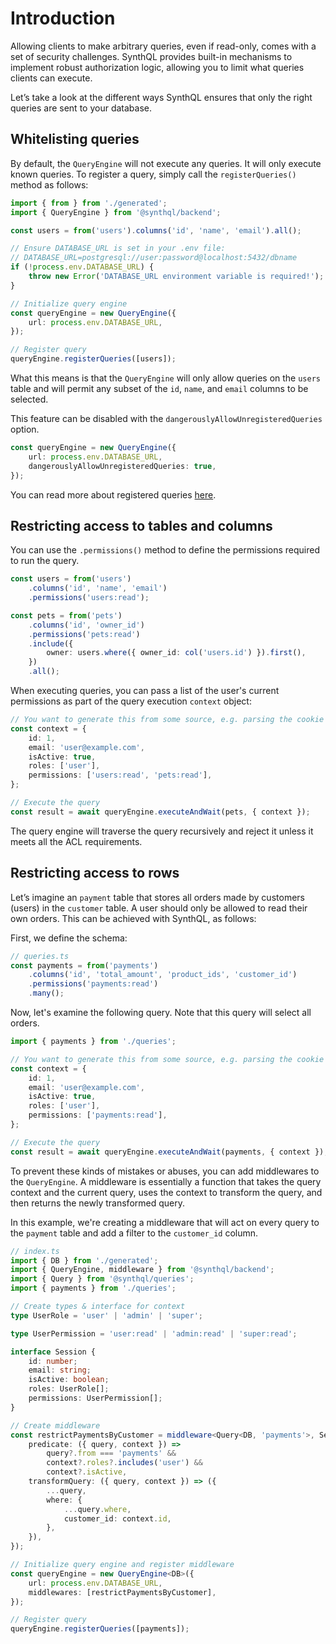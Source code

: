 # Introduction

Allowing clients to make arbitrary queries, even if read-only, comes with a set of security challenges. SynthQL provides built-in mechanisms to implement robust authorization logic, allowing you to limit what queries clients can execute.

Let’s take a look at the different ways SynthQL ensures that only the right queries are sent to your database.

## Whitelisting queries

By default, the `QueryEngine` will not execute any queries. It will only execute known queries. To register a query, simply call the `registerQueries()` method as follows:

```ts
import { from } from './generated';
import { QueryEngine } from '@synthql/backend';

const users = from('users').columns('id', 'name', 'email').all();

// Ensure DATABASE_URL is set in your .env file:
// DATABASE_URL=postgresql://user:password@localhost:5432/dbname
if (!process.env.DATABASE_URL) {
    throw new Error('DATABASE_URL environment variable is required!');
}

// Initialize query engine
const queryEngine = new QueryEngine({
    url: process.env.DATABASE_URL,
});

// Register query
queryEngine.registerQueries([users]);
```

What this means is that the `QueryEngine` will only allow queries on the `users` table and will permit any subset of the `id`, `name`, and `email` columns to be selected.

This feature can be disabled with the `dangerouslyAllowUnregisteredQueries` option.

```ts
const queryEngine = new QueryEngine({
    url: process.env.DATABASE_URL,
    dangerouslyAllowUnregisteredQueries: true,
});
```

You can read more about registered queries [here](/docs/security/query-whitelisting).

## Restricting access to tables and columns

You can use the `.permissions()` method to define the permissions required to run the query.

```ts
const users = from('users')
    .columns('id', 'name', 'email')
    .permissions('users:read');

const pets = from('pets')
    .columns('id', 'owner_id')
    .permissions('pets:read')
    .include({
        owner: users.where({ owner_id: col('users.id') }).first(),
    })
    .all();
```

When executing queries, you can pass a list of the user's current permissions as part of the query execution `context` object:

```ts
// You want to generate this from some source, e.g. parsing the cookie sent with a HTTP request
const context = {
    id: 1,
    email: 'user@example.com',
    isActive: true,
    roles: ['user'],
    permissions: ['users:read', 'pets:read'],
};

// Execute the query
const result = await queryEngine.executeAndWait(pets, { context });
```

The query engine will traverse the query recursively and reject it unless it meets all the ACL requirements.

## Restricting access to rows

Let’s imagine an `payment` table that stores all orders made by customers (users) in the `customer` table. A user should only be allowed to read their own orders. This can be achieved with SynthQL, as follows:

First, we define the schema:

```ts
// queries.ts
const payments = from('payments')
    .columns('id', 'total_amount', 'product_ids', 'customer_id')
    .permissions('payments:read')
    .many();
```

Now, let's examine the following query. Note that this query will select all orders.

```ts
import { payments } from './queries';

// You want to generate this from some source, e.g. parsing the cookie sent with a HTTP request
const context = {
    id: 1,
    email: 'user@example.com',
    isActive: true,
    roles: ['user'],
    permissions: ['payments:read'],
};

// Execute the query
const result = await queryEngine.executeAndWait(payments, { context });
```

To prevent these kinds of mistakes or abuses, you can add middlewares to the `QueryEngine`. A middleware is essentially a function that takes the query context and the current query, uses the context to transform the query, and then returns the newly transformed query.

In this example, we're creating a middleware that will act on every query to the `payment` table and add a filter to the `customer_id` column.

```ts
// index.ts
import { DB } from './generated';
import { QueryEngine, middleware } from '@synthql/backend';
import { Query } from '@synthql/queries';
import { payments } from './queries';

// Create types & interface for context
type UserRole = 'user' | 'admin' | 'super';

type UserPermission = 'user:read' | 'admin:read' | 'super:read';

interface Session {
    id: number;
    email: string;
    isActive: boolean;
    roles: UserRole[];
    permissions: UserPermission[];
}

// Create middleware
const restrictPaymentsByCustomer = middleware<Query<DB, 'payments'>, Session>({
    predicate: ({ query, context }) =>
        query?.from === 'payments' &&
        context?.roles?.includes('user') &&
        context?.isActive,
    transformQuery: ({ query, context }) => ({
        ...query,
        where: {
            ...query.where,
            customer_id: context.id,
        },
    }),
});

// Initialize query engine and register middleware
const queryEngine = new QueryEngine<DB>({
    url: process.env.DATABASE_URL,
    middlewares: [restrictPaymentsByCustomer],
});

// Register query
queryEngine.registerQueries([payments]);
```
